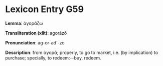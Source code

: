 # Lexicon Entry G59

**Lemma**: ἀγοράζω

**Transliteration (xlit)**: agorázō

**Pronunciation**: ag-or-ad'-zo

**Description**:
from ἀγορά; properly, to go to market, i.e. (by implication) to purchase; specially, to redeem:--buy, redeem.
